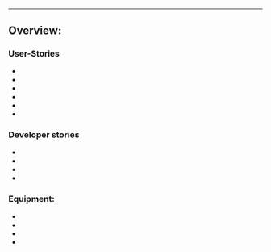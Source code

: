 #
---
## Overview:

### User-Stories

-

-

- 

- 

- 

-  

### Developer stories

- 

- 

- 

- 

### Equipment:

- 

-

-

-
